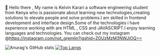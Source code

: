 👋 Hello there , My name is Kelvin Karari a software engineering student from Kenya who is passionate about learning new technologies,creating solutions to elevate people and solve problems.I am skilled in frontend development and interface design.Some of the technologies i have experience working with are HTML , CSS and JAVASCRIPT.I enjoy learning languages and technologies. You can check out my instagram @https://instagram.com/not_gremlin?igshid=ZGUzMzM3NWJiOQ==

![Anurag's GitHub stats](https://github-readme-stats.vercel.app/api?username=p-karari&show_icons=true&theme=dracula)                              [![Top Langs](https://github-readme-stats.vercel.app/api/top-langs/?username=p-karari&compact=true&show_icons=true&theme=dracula)](https://github.com/anuraghazra/github-readme-stats)


